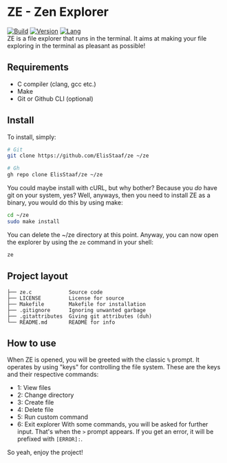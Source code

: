 # ZE - Zen Explorer
[![Build](https://img.shields.io/badge/Build%20(Fedora)-passing-2a7fd5?logo=fedora&logoColor=2a7fd5)](https://github.com/ElisStaaf/ze)
[![Version](https://img.shields.io/badge/Version-1.0.0-brightgreen)](https://github.com/ElisStaaf/ze)
[![Lang](https://img.shields.io/badge/Lang-C-lightgrey?logo=c)](https://github.com/ElisStaaf/ze)  
ZE is a file explorer that runs in the terminal. It aims at making your file exploring in the terminal as pleasant as possible!

Requirements
------------
* C compiler (clang, gcc etc.)
* Make
* Git or Github CLI (optional)

Install
-------
To install, simply:
```bash
# Git
git clone https://github.com/ElisStaaf/ze ~/ze

# Gh
gh repo clone ElisStaaf/ze ~/ze
```
You could maybe install with cURL, but why bother? Because you *do* have git on your system, yes? Well, anyways, then you need to
install ZE as a binary, you would do this by using make:
```bash
cd ~/ze
sudo make install
```
You can delete the ~/ze directory at this point. Anyway, you can now open the explorer by using the `ze` command in your shell:
```bash
ze
```

Project layout
--------------
```
├── ze.c            Source code
├── LICENSE         License for source
├── Makefile        Makefile for installation
├── .gitignore      Ignoring unwanted garbage
├── .gitattributes  Giving git attributes (duh)
└── README.md       README for info
```

How to use
-----------
When ZE is opened, you will be greeted with the classic `%` prompt. It operates by using "keys" for controlling the file system.
These are the keys and their respective commands:
* 1: View files
* 2: Change directory
* 3: Create file
* 4: Delete file
* 5: Run custom command
* 6: Exit explorer
With some commands, you will be asked for further input. That's when the `>` prompt appears. If you get an error, it will
be prefixed with `[ERROR]:`.  
  
So yeah, enjoy the project!
